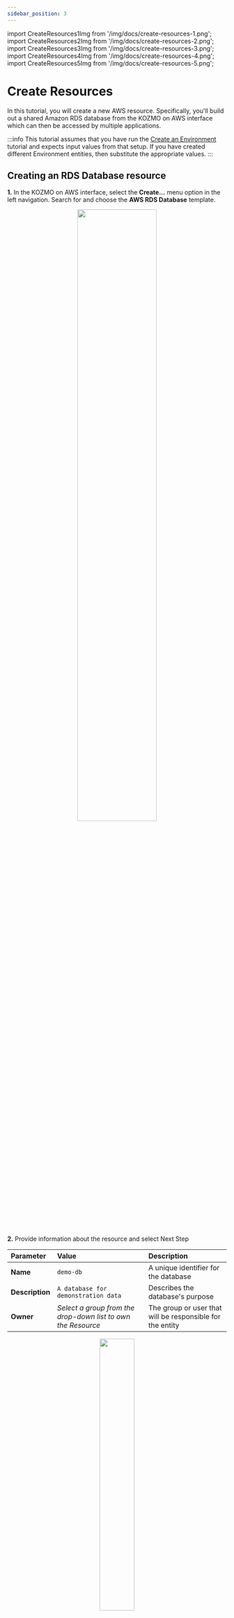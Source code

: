 ```yaml
---
sidebar_position: 3
---
```

import CreateResources1Img from '/img/docs/create-resources-1.png';
import CreateResources2Img from '/img/docs/create-resources-2.png';
import CreateResources3Img from '/img/docs/create-resources-3.png';
import CreateResources4Img from '/img/docs/create-resources-4.png';
import CreateResources5Img from '/img/docs/create-resources-5.png';

# Create Resources

In this tutorial, you will create a new AWS resource.  Specifically, you'll build out a shared Amazon RDS database from the KOZMO on AWS interface which can then be accessed by multiple applications.

:::info
This tutorial assumes that you have run the [Create an Environment](/docs/tutorials/create-environments) tutorial and expects input values from that setup.  If you have created different Environment entities, then substitute the appropriate values.
:::

## Creating an RDS Database resource

**1.**  In the KOZMO on AWS interface, select the **Create...** menu option in the left navigation. Search for and choose the **AWS RDS Database** template.

<center><img src={CreateResources1Img} width="60%" height="auto" /></center>

**2.**  Provide information about the resource and select Next Step

| Parameter | Value  | Description |
| :- | :- | :- |
| **Name** | `demo-db` | A unique identifier for the database |
| **Description** | `A database for demonstration data` | Describes the database's purpose |
| **Owner** | _Select a group from the drop-down list to own the Resource_ | The group or user that will be responsible for the entity |

<center><img src={CreateResources2Img} width="40%" height="auto" /></center>

**3.** Next, provide deployment information for the resource and select **Next Step**

| Parameter | Value  | Description |
| :- | :- | :- |
| **AWS Environment** | *the **ecs-dev** environment will be pre-selected since it is the only environment available* | The AWS Environment in which you want to deploy your application to. The environment that we created in a previous tutorial will already be selected for you |

<center><img src={CreateResources3Img} width="40%" height="auto" /></center>

**4.**  Provide database configuration information and select **Next Step**

| Parameter | Value  | Description |
| :- | :- | :- |
| **Database Name** | `demodb` | The name of a default database to create in the RDS instance |
| **Object Name** | `user` | The name of the object that you will track in the default database. |
| **Database Engine** | Select **PostgreSQL** | The engine of the SQL database |
| **Database Size** | Select **Small (20GB)** | The size of the database that will be deployed |

<center><img src={CreateResources4Img} width="55%" height="auto" /></center>

**5.** Provide Repository information and select **Next Step**
Choose a repository for this database's infrastructure source code and entity information - you can use `demo-db`

**6.** Create the database by clicking the **Create** button

<center><img src={CreateResources5Img} width="60%" height="auto" /></center>

The template scaffolding action will fetch a `catalog-info.yaml` file (used to define entities), replace the placeholders with our input we just provided, push the file to a new repo, and register it to the Backstage catalog.  A CI/CD pipeline in our new repository will begin executing to provision the new database.  You can monitor the progress of the pipeline in the "CI/CD" tab of the new resource entity.
